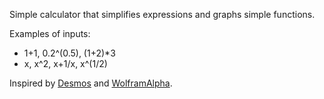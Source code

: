 Simple calculator that simplifies expressions and graphs simple functions.

Examples of inputs:
- 1+1, 0.2^(0.5), (1+2)*3
- x, x^2, x+1/x, x^(1/2)

Inspired by [Desmos](https://desmos.com/calculator) and [WolframAlpha](https://wolframalpha.com).

